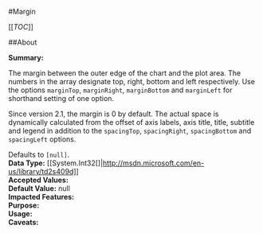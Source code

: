 #Margin

[[_TOC_]]

##About

**Summary:** <p>The margin between the outer edge of the chart and the plot area. The numbers in the array designate top, right, bottom and left respectively. Use the options <code>marginTop</code>, <code>marginRight</code>, <code>marginBottom</code> and <code>marginLeft</code> for shorthand setting of one option.</p><p>Since version 2.1, the margin is 0 by default. The actual space is dynamically calculated from the offset of axis labels, axis title, title, subtitle and legend in addition to the <code>spacingTop</code>, <code>spacingRight</code>, <code>spacingBottom</code> and <code>spacingLeft</code> options.</p> Defaults to <code>[null]</code>.   
**Data Type:** [[System.Int32[]|http://msdn.microsoft.com/en-us/library/td2s409d]]  
**Accepted Values:**   
**Default Value:** null  
**Impacted Features:**   
**Purpose:**   
**Usage:**   
**Caveats:**   

